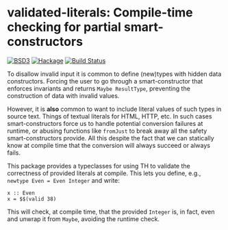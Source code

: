 validated-literals: Compile-time checking for partial smart-constructors
================================================================
[![BSD3](https://img.shields.io/badge/License-BSD-blue.svg)](https://en.wikipedia.org/wiki/BSD_License)
[![Hackage](https://img.shields.io/hackage/v/validated-literals.svg)](https://hackage.haskell.org/package/validated-literals)
[![Build Status](https://travis-ci.org/merijn/validated-literals.svg)](https://travis-ci.org/merijn/validated-literals)

To disallow invalid input it is common to define (new)types with hidden data
constructors. Forcing the user to go through a smart-constructor that enforces
invariants and returns `Maybe ResultType`, preventing the construction of data
with invalid values.

However, it is __also__ common to want to include literal values of such types
in source text. Things of textual literals for HTML, HTTP, etc. In such cases
smart-constructors force us to handle potential conversion failures at runtime,
or abusing functions like `fromJust` to break away all the safety
smart-constructors provide. All this despite the fact that we can statically
know at compile time that the conversion will always succeed or always fails.

This package provides a typeclasses for using TH to validate the correctness of
provided literals at compile. This lets you define, e.g., `newtype Even = Even
Integer` and write:

```
x :: Even
x = $$(valid 38)
```

This will check, at compile time, that the provided `Integer` is, in fact, even
and unwrap it from `Maybe`, avoiding the runtime check.
